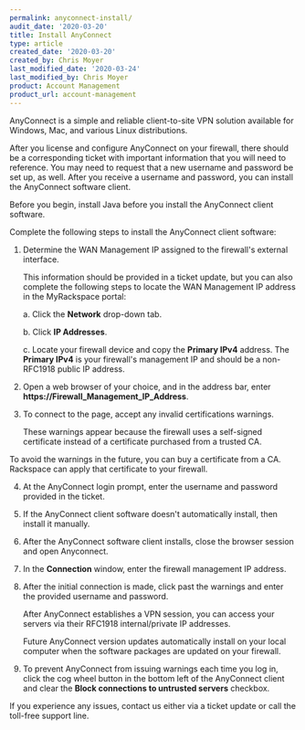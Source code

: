 ```yaml
---
permalink: anyconnect-install/
audit_date: '2020-03-20'
title: Install AnyConnect
type: article
created_date: '2020-03-20'
created_by: Chris Moyer
last_modified_date: '2020-03-24'
last_modified_by: Chris Moyer
product: Account Management
product_url: account-management
---
```


AnyConnect is a simple and reliable client-to-site VPN solution available
for Windows, Mac, and various Linux distributions.

After you license and configure AnyConnect on your firewall, there should be a
corresponding ticket with important information that you will need to reference.
You may need to request that a new username and password be set up, as well. After you
receive a username and password, you can install the AnyConnect software client.

Before you begin, install Java before you install the AnyConnect client software.

Complete the following steps to install the AnyConnect client software:

1. Determine the WAN Management IP assigned to the firewall's external interface.

   This information should be provided in a ticket update, but you can also complete
   the following steps to locate the WAN Management IP address in the MyRackspace portal:

    a. Click the **Network** drop-down tab.

    b. Click **IP Addresses**.

    c. Locate your firewall device and copy the **Primary IPv4** address.
   The **Primary IPv4** is your firewall's management IP and should be a non-RFC1918 public IP address.

2. Open a web browser of your choice, and in the address bar, enter **https://Firewall_Management_IP_Address**.

3. To connect to the page, accept any invalid certifications warnings.

   These warnings appear because the firewall uses a self-signed certificate instead
   of a certificate purchased from a trusted CA.

  To avoid the warnings in the future, you can buy a certificate from a CA. Rackspace can apply that certificate to your firewall.

4. At the AnyConnect login prompt, enter the username and password provided in the ticket.

5. If the AnyConnect client software doesn't automatically install, then install it manually.

6. After the AnyConnect software client installs, close the browser session and open Anyconnect.

7. In the **Connection** window, enter the firewall management IP address.

8. After the initial connection is made, click past the warnings and enter the provided username and password.

   After AnyConnect establishes a VPN session, you can access your servers via their RFC1918 internal/private IP addresses.

   Future AnyConnect version updates automatically install on your local computer when the software packages are updated on your firewall.

9. To prevent AnyConnect from issuing warnings each time you log in, click the cog wheel button in the bottom left of the AnyConnect client and clear the **Block connections to untrusted servers** checkbox.

If you experience any issues, contact us either via a ticket update or call the toll-free support line.
